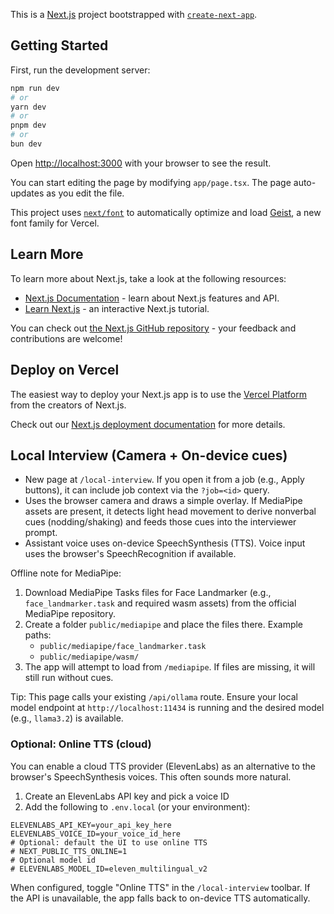 This is a [Next.js](https://nextjs.org) project bootstrapped with [`create-next-app`](https://nextjs.org/docs/app/api-reference/cli/create-next-app).

## Getting Started

First, run the development server:

```bash
npm run dev
# or
yarn dev
# or
pnpm dev
# or
bun dev
```

Open [http://localhost:3000](http://localhost:3000) with your browser to see the result.

You can start editing the page by modifying `app/page.tsx`. The page auto-updates as you edit the file.

This project uses [`next/font`](https://nextjs.org/docs/app/building-your-application/optimizing/fonts) to automatically optimize and load [Geist](https://vercel.com/font), a new font family for Vercel.

## Learn More

To learn more about Next.js, take a look at the following resources:

- [Next.js Documentation](https://nextjs.org/docs) - learn about Next.js features and API.
- [Learn Next.js](https://nextjs.org/learn) - an interactive Next.js tutorial.

You can check out [the Next.js GitHub repository](https://github.com/vercel/next.js) - your feedback and contributions are welcome!

## Deploy on Vercel

The easiest way to deploy your Next.js app is to use the [Vercel Platform](https://vercel.com/new?utm_medium=default-template&filter=next.js&utm_source=create-next-app&utm_campaign=create-next-app-readme) from the creators of Next.js.

Check out our [Next.js deployment documentation](https://nextjs.org/docs/app/building-your-application/deploying) for more details.

## Local Interview (Camera + On-device cues)

- New page at `/local-interview`. If you open it from a job (e.g., Apply buttons), it can include job context via the `?job=<id>` query.
- Uses the browser camera and draws a simple overlay. If MediaPipe assets are present, it detects light head movement to derive nonverbal cues (nodding/shaking) and feeds those cues into the interviewer prompt.
- Assistant voice uses on-device SpeechSynthesis (TTS). Voice input uses the browser's SpeechRecognition if available.

Offline note for MediaPipe:

1. Download MediaPipe Tasks files for Face Landmarker (e.g., `face_landmarker.task` and required wasm assets) from the official MediaPipe repository.
2. Create a folder `public/mediapipe` and place the files there. Example paths:
	- `public/mediapipe/face_landmarker.task`
	- `public/mediapipe/wasm/`
3. The app will attempt to load from `/mediapipe`. If files are missing, it will still run without cues.

Tip: This page calls your existing `/api/ollama` route. Ensure your local model endpoint at `http://localhost:11434` is running and the desired model (e.g., `llama3.2`) is available.

### Optional: Online TTS (cloud)

You can enable a cloud TTS provider (ElevenLabs) as an alternative to the browser's SpeechSynthesis voices. This often sounds more natural.

1. Create an ElevenLabs API key and pick a voice ID
2. Add the following to `.env.local` (or your environment):

```
ELEVENLABS_API_KEY=your_api_key_here
ELEVENLABS_VOICE_ID=your_voice_id_here
# Optional: default the UI to use online TTS
# NEXT_PUBLIC_TTS_ONLINE=1
# Optional model id
# ELEVENLABS_MODEL_ID=eleven_multilingual_v2
```

When configured, toggle "Online TTS" in the `/local-interview` toolbar. If the API is unavailable, the app falls back to on-device TTS automatically.
